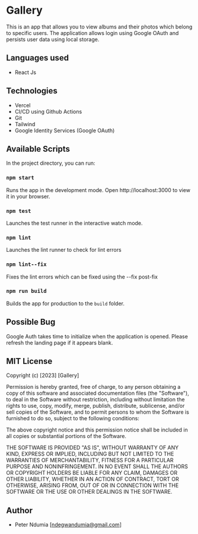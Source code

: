 # Gallery

This is an app that allows you to view albums and their photos which belong to specific users. The application allows login using Google OAuth and persists user data using local storage. 

## Languages used

- React Js

## Technologies

- Vercel 
- CI/CD using Github Actions
- Git
- Tailwind
- Google Identity Services (Google OAuth)

## Available Scripts

In the project directory, you can run:

### `npm start`

Runs the app in the development mode.
Open http://localhost:3000 to view it in your browser.

### `npm test`

Launches the test runner in the interactive watch mode.

### `npm lint`

Launches the lint runner to check for lint errors

### `npm lint--fix`

Fixes the lint errors which can be fixed using the --fix post-fix

### `npm run build`

Builds the app for production to the `build` folder.

## Possible Bug

Google Auth takes time to initialize when the application is opened. Please refresh the landing page if it appears blank.


## MIT License

Copyright (c) [2023] [Gallery]

Permission is hereby granted, free of charge, to any person obtaining a copy
of this software and associated documentation files (the "Software"), to deal
in the Software without restriction, including without limitation the rights
to use, copy, modify, merge, publish, distribute, sublicense, and/or sell
copies of the Software, and to permit persons to whom the Software is
furnished to do so, subject to the following conditions:

The above copyright notice and this permission notice shall be included in all
copies or substantial portions of the Software.

THE SOFTWARE IS PROVIDED "AS IS", WITHOUT WARRANTY OF ANY KIND, EXPRESS OR
IMPLIED, INCLUDING BUT NOT LIMITED TO THE WARRANTIES OF MERCHANTABILITY,
FITNESS FOR A PARTICULAR PURPOSE AND NONINFRINGEMENT. IN NO EVENT SHALL THE
AUTHORS OR COPYRIGHT HOLDERS BE LIABLE FOR ANY CLAIM, DAMAGES OR OTHER
LIABILITY, WHETHER IN AN ACTION OF CONTRACT, TORT OR OTHERWISE, ARISING FROM,
OUT OF OR IN CONNECTION WITH THE SOFTWARE OR THE USE OR OTHER DEALINGS IN THE
SOFTWARE.

## Author

- Peter Ndumia [ndegwandumia@gmail.com]
